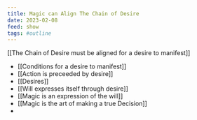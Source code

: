 ```yaml
---
title: Magic can Align The Chain of Desire
date: 2023-02-08
feed: show
tags: #outline 
---
```



[[The Chain of Desire must be aligned for a desire to manifest]]

- [[Conditions for a desire to manifest]]
- [[Action is preceeded by desire]]
- [[Desires]]
- [[Will expresses itself through desire]]
- [[Magic is an expression of the will]]
- [[Magic is the art of making a true Decision]]
- 
